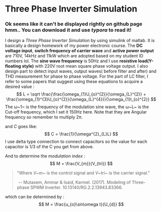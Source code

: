 # Three Phase Inverter Simulation

### Ok seems like it can't be displayed rightly on github page hmm.. You can download it and use *typora* to read it!

I design a *Three Phase Inverter Simulation* by using simulink of matlab.  It is basically a design homework of my power electronic course. The **DC voltage input**, **switch frequency of carrier wave** and **active power output** are 710V, 14kHz and 11kW which are adopted based on my student ID numbers lol. The **sine wave frequency** is 50Hz and I use **resistive load(Y-floating style)** with 220V root mean square phase voltage output. I also design part to detect input waves, output waves( before filter and after) and THD measurement for phase to phase voltage. For the part of LC filter, I refer to some papers that suggest using these equations to acquire a desired value :
$$
L = \sqrt \frac{\frac{\omega_{1}U_{o}^{2}}{\omega_{L}^{2}} + \frac{\omega_{1}^{3}U_{o}^{2}}{\omega_{L}^{4}}}{\omega_{1}I_{o}^{2}}
$$
The ω~1~ is the frequency of the modulation sine wave, the ω~L~ is the Cut-off frequency, which I set it 150Hz here. Note that they are Angular frequency so remember to multiply 2π.

and *C* goes like:
$$
C = \frac{1}{\omega^{2}_{L}L}
$$
I use delta type connection to connect capacitors so the value for each capacitor is 1/3 of the C you get from above.

And to determine the *modulation index* :
$$
M = \frac{V_{m}}{V_{tri}}
$$

> "Where *V~m~* is the control signal and *V~tri~* is the carrier signal."
>
> ​																				-- Mutasem, Ammar & Isaid, Karmel. (2017). Modeling of Three-phase SPWM Inverter. 10.13140/RG.2.2.13943.83366. 

which can be determined by :
$$
M = \frac{u_{o}\sin\omega t}{U_{d}}
$$
